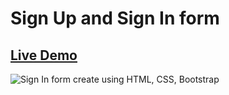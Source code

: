 # Sign Up and Sign In form

## [Live Demo](https://rajuahmedwebdev.github.io/signup-signin-form/signup.html)

![Sign In form create using HTML, CSS, Bootstrap](https://github.com/rajuahmedwebdev/signup-signin-form/assets/77464773/95930a4d-58ba-4635-b0e0-2176736b490d)

